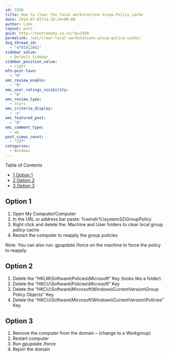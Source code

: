 ```yaml
---
id: 3350
title: How to clear the local workstations Group Policy cache
date: 2014-07-01T14:16:24+00:00
author: Luke
layout: post
guid: http://techremedy.co.nz/?p=3350
permalink: /win/clear-local-workstations-group-policy-cache/
dsq_thread_id:
  - "4791012662"
sidebar_value:
  - Default Sidebar
sidebar_position_value:
  - right
mfn-post-love:
  - "0"
omc_review_enable:
  - "0"
omc_user_ratings_visibility:
  - "0"
omc_review_type:
  - stars
omc_criteria_display:
  - 'n'
omc_featured_post:
  - "0"
omc_comment_type:
  - wp
post_views_count:
  - "237"
categories:
  - Windows
---
```

<div id="toc_container" class="no_bullets">
  <p class="toc_title">
    Table of Contents
  </p>
  
  <ul class="toc_list">
    <li>
      <a href="#Option_1"><span class="toc_number toc_depth_1">1</span> Option 1</a>
    </li>
    <li>
      <a href="#Option_2"><span class="toc_number toc_depth_1">2</span> Option 2</a>
    </li>
    <li>
      <a href="#Option_3"><span class="toc_number toc_depth_1">3</span> Option 3</a>
    </li>
  </ul>
</div>

## <span id="Option_1">Option 1</span>

  1. Open My Computer/Computer
  2. In the URL or address bar paste: %windir%\system32\GroupPolicy
  3. Right click and delete the: Machine and User folders to clear local group policy cache
  4. Restart the computer to reapply the group policies

Note: You can also run: gpupdate /force on the machine to force the policy to reapply.

## <span id="Option_2">Option 2</span>

  1. Delete the &#8220;HKLM\Software\Policies\Microsoft&#8221; Key (looks like a folder).
  2. Delete the &#8220;HKCU\Software\Policies\Microsoft&#8221; Key
  3. Delete the &#8220;HKCU\Software\Microsoft\Windows\CurrentVersion\Group Policy Objects&#8221; Key.
  4. Delete the &#8220;HKCU\Software\Microsoft\Windows\CurrentVersion\Policies&#8221; Key.

## <span id="Option_3">Option 3</span>

  1. Remove the computer from the domain &#8211; (change to a Workgroup)
  2. Restart computer
  3. Run gpupdate /force
  4. Rejoin the domain

&nbsp;